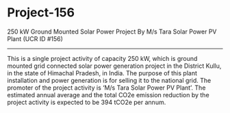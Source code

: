 # Project-156
250 kW Ground Mounted Solar Power Project By M/s Tara Solar Power PV Plant (UCR ID #156)
____________
This is a single project activity of capacity 250 kW, which is ground mounted grid connected solar power generation project in the District Kullu, in the state of Himachal Pradesh, in India. The purpose of this plant installation and power generation is for selling it to the national grid. The promoter of the project activity is ‘M/s Tara Solar Power PV Plant’. The estimated annual average and the total CO2e emission reduction by the project activity is expected to be 394 tCO2e per annum.
